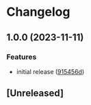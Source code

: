 # Changelog

## 1.0.0 (2023-11-11)


### Features

* initial release ([915456d](https://github.com/damonbauer/logsnag-ruby/commit/915456decf532c190fb2a539dcc9b2bf0369cff6))

## [Unreleased]
